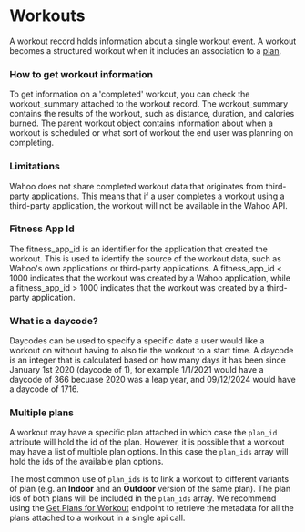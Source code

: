 # Workouts

A workout record holds information about a single workout event. A workout becomes a structured workout when it includes an association to a [plan](#plans).

### How to get workout information

To get information on a 'completed' workout, you can check the workout_summary attached to the workout record.
The workout_summary contains the results of the workout, such as distance, duration, and calories burned.
The parent workout object contains information about when a workout is scheduled or what sort of workout the end user was planning on completing.

### Limitations

Wahoo does not share completed workout data that originates from third-party applications. 
This means that if a user completes a workout using a third-party application, the workout will not be available in the Wahoo API.

### Fitness App Id
The fitness_app_id is an identifier for the application that created the workout.
This is used to identify the source of the workout data, such as Wahoo's own applications or third-party applications.
A fitness_app_id < 1000 indicates that the workout was created by a Wahoo application, while a fitness_app_id > 1000 indicates that the workout was created by a third-party application.

### What is a daycode?

Daycodes can be used to specify a specific date a user would like a workout on without having to also tie the workout to a start time.
A daycode is an integer that is calculated based on how many days it has been since January 1st 2020 (daycode of 1), for example 1/1/2021 would have a daycode of 366 becuase 2020 was a leap year,
and 09/12/2024 would have a daycode of 1716.

### Multiple plans  

A workout may have a specific plan attached in which case the `plan_id` attribute will hold the id of the plan. However, it is possible that a workout may have a list of multiple plan options. In this case the `plan_ids` array will hold the ids of the available plan options.

The most common use of `plan_ids` is to link a workout to different variants of plan (e.g. an **Indoor** and an **Outdoor** version of the same plan). The plan ids of both plans will be included in the `plan_ids` array. We recommend using the [Get Plans for Workout](#get-plans-for-workout) endpoint to retrieve the metadata for all the plans attached to a workout in a single api call.

